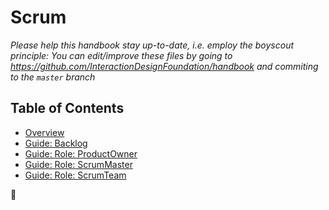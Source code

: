 # Scrum

*Please help this handbook stay up-to-date, i.e. employ the boyscout principle: You can edit/improve these files by going to https://github.com/InteractionDesignFoundation/handbook and commiting to the `master` branch*

## Table of Contents

- [Overview](/guides/scrum/overview.md)
- [Guide: Backlog](/guides/scrum/backlog.md)
- [Guide: Role: ProductOwner](/guides/scrum/productOwner.md)
- [Guide: Role: ScrumMaster](/guides/scrum/scrumMaster.md)
- [Guide: Role: ScrumTeam](/guides/scrum/scrumTeam.md)

🦄
